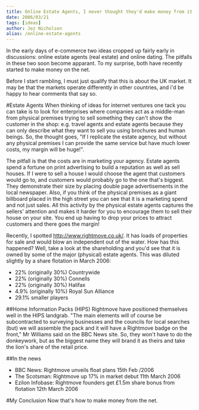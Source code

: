 ```yaml
---
title: Online Estate Agents, I never thought they'd make money from it...
date: 2006/03/21
tags: [ideas]
author: Jez Nicholson
alias: /online-estate-agents
---
```

In the early days of e-commerce two ideas cropped up fairly early in discussions: online estate agents (real estate) and online dating. The pitfalls in these two soon become apparant. To my surprise, both have recently started to make money on the net.

Before I start rambling, I must just qualify that this is about the UK market. It may be that the markets operate differently in other countries, and i'd be happy to hear comments that say so.

#Estate Agents
When thinking of ideas for internet ventures one tack you can take is to look for enterprises where companies act as a middle-man from physical premises trying to sell something they can't show the customer in the shop: e.g. travel agents and estate agents because they can only describe what they want to sell you using brochures and human beings. So, the thought goes, "If I replicate the estate agency, but without any physical premises I can provide the same service but have much lower costs, my margin will be huge!".

The pitfall is that the costs are in marketing your agency. Estate agents spend a fortune on print advertising to build a reputation as well as sell houses. If I were to sell a house I would choose the agent that customers would go to, and customers would probably go to the one that's biggest. They demonstrate their size by placing double page advertisements in the local newspaper. Also, if you think of the physical premises as a giant billboard placed in the high street you can see that it is a marketing spend and not just sales. All this activity by the physical estate agents captures the sellers' attention and makes it harder for you to encourage them to sell their house on your site. You end up having to drop your prices to attract customers and there goes the margin!

Recently, I spotted http://www.rightmove.co.uk/. It has loads of properties for sale and would blow an independent out of the water. How has this happened? Well, take a look at the shareholding and you'd see that it is owned by some of the major (physical) estate agents. This was diluted slightly by a share flotation in March 2006:

* 22% (originally 30%) Countrywide
* 22% (originally 30%) Connells
* 22% (originally 30%) Halifax
* 4.9% (originally 10%) Royal Sun Alliance
* 29.1% smaller players

##Home Information Packs (HIPS)
Rightmove have positioned themselves well in the HIPS landgrab. "The main elements will of course be subcontracted to surveying businesses and the councils for local searches (but) we will assemble the pack and it will have a Rightmove badge on the front," Mr Williams said on the BBC News site. So, they won't have to do the donkeywork, but as the biggest name they will brand it as theirs and take the lion's share of the retail price.

##In the news
* BBC News: Rightmove unveils float plans 15th Feb /2006
* The Scotsman: Rightmove up 17% in market debut 11th March 2006
* Ezilon Infobase: Rightmove founders get £1.5m share bonus from flotation 12th March 2006

#My Conclusion
Now that's how to make money from the net.